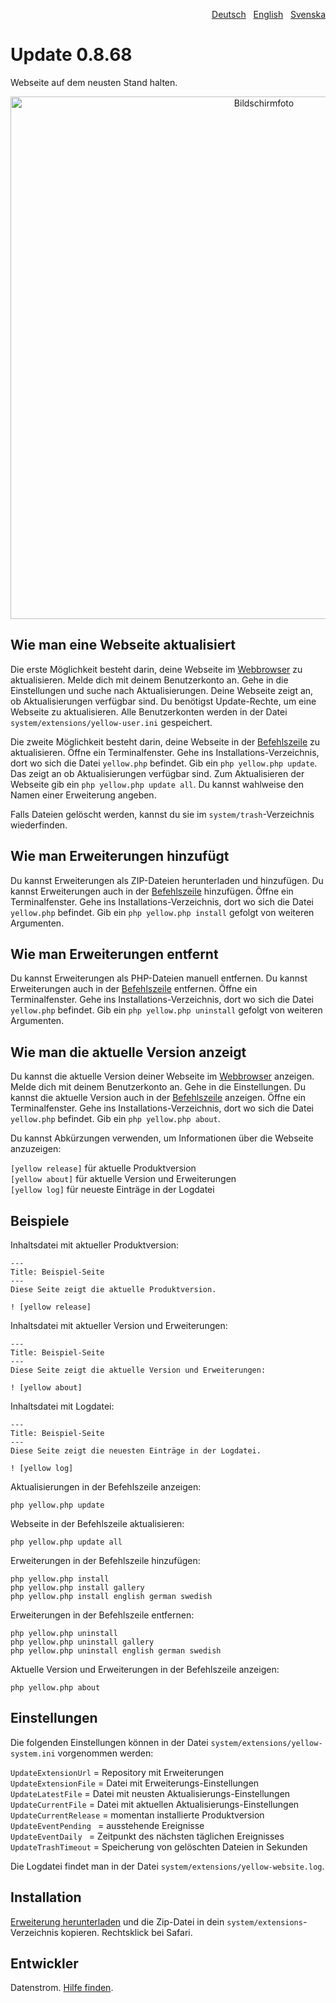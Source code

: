 <p align="right"><a href="README-de.md">Deutsch</a> &nbsp; <a href="README.md">English</a> &nbsp; <a href="README-sv.md">Svenska</a></p>

# Update 0.8.68

Webseite auf dem neusten Stand halten.

<p align="center"><img src="update-screenshot.png?raw=true" width="795" height="836" alt="Bildschirmfoto"></p>

## Wie man eine Webseite aktualisiert

Die erste Möglichkeit besteht darin, deine Webseite im [Webbrowser](https://github.com/datenstrom/yellow-extensions/tree/master/source/edit/README-de.md) zu aktualisieren. Melde dich mit deinem Benutzerkonto an. Gehe in die Einstellungen und suche nach Aktualisierungen. Deine Webseite zeigt an, ob Aktualisierungen verfügbar sind. Du benötigst Update-Rechte, um eine Webseite zu aktualisieren. Alle Benutzerkonten werden in der Datei `system/extensions/yellow-user.ini` gespeichert.

Die zweite Möglichkeit besteht darin, deine Webseite in der [Befehlszeile](https://github.com/datenstrom/yellow-extensions/tree/master/source/command/README-de.md) zu aktualisieren. Öffne ein Terminalfenster. Gehe ins Installations-Verzeichnis, dort wo sich die Datei `yellow.php` befindet. Gib ein `php yellow.php update`. Das zeigt an ob Aktualisierungen verfügbar sind. Zum Aktualisieren der Webseite gib ein `php yellow.php update all`. Du kannst wahlweise den Namen einer Erweiterung angeben. 

Falls Dateien gelöscht werden, kannst du sie im `system/trash`-Verzeichnis wiederfinden.

## Wie man Erweiterungen hinzufügt

Du kannst Erweiterungen als ZIP-Dateien herunterladen und hinzufügen. Du kannst Erweiterungen auch in der [Befehlszeile](https://github.com/datenstrom/yellow-extensions/tree/master/source/command/README-de.md) hinzufügen. Öffne ein Terminalfenster. Gehe ins Installations-Verzeichnis, dort wo sich die Datei `yellow.php` befindet. Gib ein `php yellow.php install` gefolgt von weiteren Argumenten.

## Wie man Erweiterungen entfernt

Du kannst Erweiterungen als PHP-Dateien manuell entfernen. Du kannst Erweiterungen auch in der [Befehlszeile](https://github.com/datenstrom/yellow-extensions/tree/master/source/command/README-de.md) entfernen. Öffne ein Terminalfenster. Gehe ins Installations-Verzeichnis, dort wo sich die Datei `yellow.php` befindet. Gib ein `php yellow.php uninstall` gefolgt von weiteren Argumenten.

## Wie man die aktuelle Version anzeigt

Du kannst die aktuelle Version deiner Webseite im [Webbrowser](https://github.com/datenstrom/yellow-extensions/tree/master/source/edit/README-de.md) anzeigen. Melde dich mit deinem Benutzerkonto an. Gehe in die Einstellungen. Du kannst die aktuelle Version auch in der [Befehlszeile](https://github.com/datenstrom/yellow-extensions/tree/master/source/command/README-de.md) anzeigen. Öffne ein Terminalfenster. Gehe ins Installations-Verzeichnis, dort wo sich die Datei `yellow.php` befindet. Gib ein `php yellow.php about`. 

Du kannst Abkürzungen verwenden, um Informationen über die Webseite anzuzeigen:

`[yellow release]` für aktuelle Produktversion  
`[yellow about]` für aktuelle Version und Erweiterungen  
`[yellow log]` für neueste Einträge in der Logdatei  

## Beispiele

Inhaltsdatei mit aktueller Produktversion:

    ---
    Title: Beispiel-Seite
    ---
    Diese Seite zeigt die aktuelle Produktversion.

    ! [yellow release]

Inhaltsdatei mit aktueller Version und Erweiterungen:

    ---
    Title: Beispiel-Seite
    ---
    Diese Seite zeigt die aktuelle Version und Erweiterungen:

    ! [yellow about]

Inhaltsdatei mit Logdatei:

    ---
    Title: Beispiel-Seite
    ---
    Diese Seite zeigt die neuesten Einträge in der Logdatei.

    ! [yellow log]

Aktualisierungen in der Befehlszeile anzeigen:
 
`php yellow.php update`  

Webseite in der Befehlszeile aktualisieren:
 
`php yellow.php update all`  

Erweiterungen in der Befehlszeile hinzufügen:

`php yellow.php install`  
`php yellow.php install gallery`  
`php yellow.php install english german swedish`  

Erweiterungen in der Befehlszeile entfernen:

`php yellow.php uninstall`  
`php yellow.php uninstall gallery`  
`php yellow.php uninstall english german swedish`  

Aktuelle Version und Erweiterungen in der Befehlszeile anzeigen:
 
`php yellow.php about`

## Einstellungen

Die folgenden Einstellungen können in der Datei `system/extensions/yellow-system.ini` vorgenommen werden:

`UpdateExtensionUrl` = Repository mit Erweiterungen  
`UpdateExtensionFile` = Datei mit Erweiterungs-Einstellungen  
`UpdateLatestFile` = Datei mit neusten Aktualisierungs-Einstellungen  
`UpdateCurrentFile` = Datei mit aktuellen Aktualisierungs-Einstellungen  
`UpdateCurrentRelease` = momentan installierte Produktversion  
`UpdateEventPending ` = ausstehende Ereignisse  
`UpdateEventDaily ` = Zeitpunkt des nächsten täglichen Ereignisses  
`UpdateTrashTimeout` = Speicherung von gelöschten Dateien in Sekunden  

Die Logdatei findet man in der Datei `system/extensions/yellow-website.log`.

## Installation

[Erweiterung herunterladen](https://github.com/datenstrom/yellow-extensions/raw/master/zip/update.zip) und die Zip-Datei in dein `system/extensions`-Verzeichnis kopieren. Rechtsklick bei Safari.

## Entwickler

Datenstrom. [Hilfe finden](https://datenstrom.se/de/yellow/help/).
